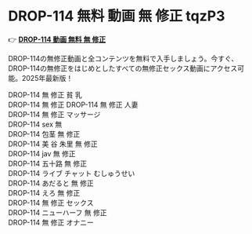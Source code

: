 # DROP-114 無料 動画 無 修正 tqzP3

👉 [**DROP-114 動画 無料 無 修正**](https://javleaks.cc?utm_medium=jp)

DROP-114の無修正動画と全コンテンツを無料で入手しましょう。今すぐ、DROP-114の無修正をはじめとしたすべての無修正セックス動画にアクセス可能。2025年最新版！

DROP-114 無 修正 貧 乳<br>
DROP-114 無 修正
DROP-114 無 修正 人妻<br>
DROP-114 無 修正 マッサージ<br>
DROP-114 sex 無<br>
DROP-114 包茎 無 修正<br>
DROP-114 美 谷 朱里 無 修正<br>
DROP-114 jav 無 修正<br>
DROP-114 五十路 無 修正<br>
DROP-114 ライブ チャット むしゅうせい<br>
DROP-114 あだると 無 修正<br>
DROP-114 えろ 無 修正<br>
DROP-114 無 修正 セックス<br>
DROP-114 ニューハーフ 無 修正<br>
DROP-114 無 修正 オナニー<br>
